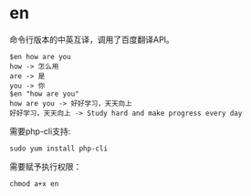 en
==

命令行版本的中英互译，调用了百度翻译API。

    $en how are you
    how -> 怎么用
    are -> 是
    you -> 你
    $en "how are you"
    how are you -> 好好学习，天天向上
    好好学习，天天向上 -> Study hard and make progress every day

需要php-cli支持:

    sudo yum install php-cli

需要赋予执行权限：

    chmod a+x en

